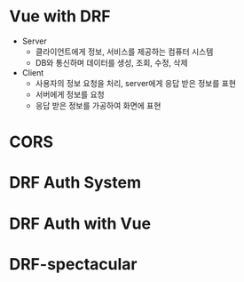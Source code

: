 # Vue with DRF
* Server 
  * 클라이언트에게 정보, 서비스를 제공하는 컴퓨터 시스템
  * DB와 통신하며 데이터를 생성, 조회, 수정, 삭제
* Client
  * 사용자의 정보 요청을 처리, server에게 응답 받은 정보를 표현
  * 서버에게 정보를 요청
  * 응답 받은 정보를 가공하여 화면에 표현

# CORS

# DRF Auth System

# DRF Auth with Vue

# DRF-spectacular